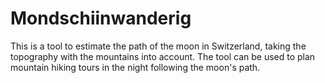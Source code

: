 # Mondschiinwanderig
This is a tool to estimate the path of the moon in Switzerland, taking the topography with the mountains into account. The tool can be used to plan mountain hiking tours in the night following the moon's path.
